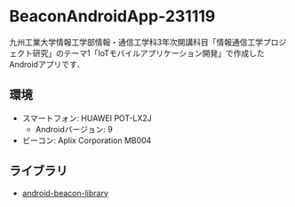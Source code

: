 # BeaconAndroidApp-231119
九州工業大学情報工学部情報・通信工学科3年次開講科目「情報通信工学プロジェクト研究」のテーマ1「IoTモバイルアプリケーション開発」で作成したAndroidアプリです．
## 環境
- スマートフォン: HUAWEI POT-LX2J
  -  Androidバージョン: 9 
- ビーコン: Aplix Corporation MB004
## ライブラリ
- [android-beacon-library](https://github.com/AltBeacon/android-beacon-library)
